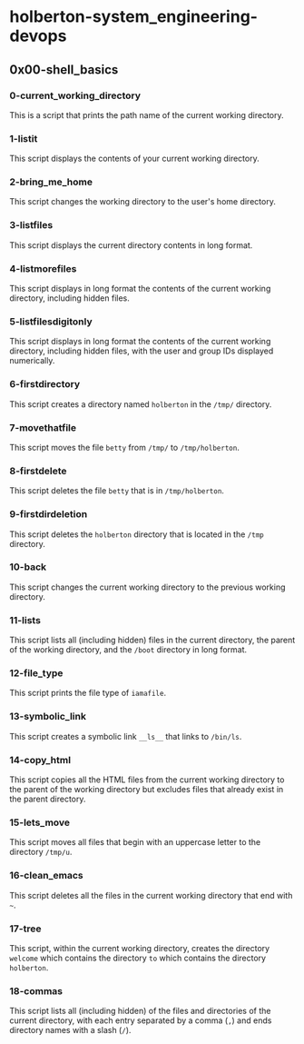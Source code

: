 # holberton-system_engineering-devops
## 0x00-shell_basics
### 0-current_working_directory 
This is a script that prints the path name of the current working directory. 
### 1-listit
This script displays the contents of your current working directory. 
### 2-bring_me_home
This script changes the working directory to the user's home directory. 
### 3-listfiles
This script displays the current directory contents in long format. 
### 4-listmorefiles
This script displays in long format the contents of the current working directory, including hidden files. 
### 5-listfilesdigitonly
This script displays in long format the contents of the current working directory, including hidden files, with the user and group IDs displayed numerically. 
### 6-firstdirectory
This script creates a directory named `holberton` in the `/tmp/` directory. 
### 7-movethatfile
This script moves the file `betty` from `/tmp/` to `/tmp/holberton`. 
### 8-firstdelete
This script deletes the file `betty` that is in `/tmp/holberton`. 
### 9-firstdirdeletion
This script deletes the `holberton` directory that is located in the `/tmp` directory. 
### 10-back
This script changes the current working directory to the previous working directory. 
### 11-lists
This script lists all (including hidden) files in the current directory, the parent of the working directory, and the `/boot` directory in long format. 
### 12-file_type
This script prints the file type of `iamafile`. 
### 13-symbolic_link
This script creates a symbolic link `__ls__` that links to `/bin/ls`. 
### 14-copy_html
This script copies all the HTML files from the current working directory to the parent of the working directory but excludes files that already exist in the parent directory. 
### 15-lets_move
This script moves all files that begin with an uppercase letter to the directory `/tmp/u`. 
### 16-clean_emacs
This script deletes all the files in the current working directory that end with `~`. 
### 17-tree
This script, within the current working directory, creates the directory `welcome` which contains the directory `to` which contains the directory `holberton`. 
### 18-commas
This script lists all (including hidden) of the files and directories of the current directory, with each entry separated by a comma (`,`) and ends directory names with a slash (`/`). 

